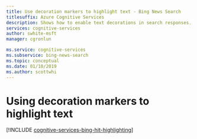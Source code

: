 ```yaml
---
title: Use decoration markers to highlight text - Bing News Search
titlesuffix: Azure Cognitive Services
description: Shows how to enable text decorations in search responses.
services: cognitive-services
author: swhite-msft
manager: cgronlun

ms.service: cognitive-services
ms.subservice: bing-news-search
ms.topic: conceptual
ms.date: 01/10/2019
ms.author: scottwhi
---
```


# Using decoration markers to highlight text

[!INCLUDE [cognitive-services-bing-hit-highlighting](../../../includes/cognitive-services-bing-hit-highlighting.md)]
